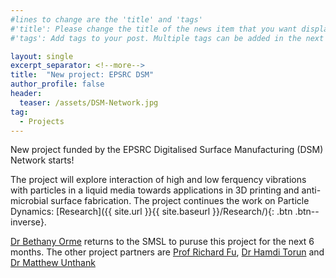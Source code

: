 ```yaml
---
#lines to change are the 'title' and 'tags'
#'title': Please change the title of the news item that you want displayed on the page 'News'
#'tags': Add tags to your post. Multiple tags can be added in the next line. The current list shows the ones already on the website. If your desired tag matches these then please retain, otherwise you can add more. Please make sure of the letter case; we would not want repeats like 'jobs' and 'jobs'

layout: single
excerpt_separator: <!--more-->
title:  "New project: EPSRC DSM"
author_profile: false		
header:
  teaser: /assets/DSM-Network.jpg
tag: 							
  - Projects
---
```


New project funded by the EPSRC Digitalised Surface Manufacturing (DSM) Network starts!

<!--more-->
<!--any text before this line will be displayed on the 'News' page. Any text after this point will be accessible by clicking the post. Please keep this breif.-->
<!--Text following this can be whatever you want. There are some examples on the website provided and attached examples show how to format them in HTML language.-->
<!--Following are some formatting examples-->

The project will explore interaction of high and low ferquency vibrations with particles in a liquid media towards applications in 3D printing and anti-microbial surface fabrication. The project continues the work on Particle Dynamics: [Research]({{ site.url }}{{ site.baseurl }}/Research/){: .btn .btn--inverse}.

[Dr Bethany Orme](https://researchportal.northumbria.ac.uk/en/persons/bethany-orme "BVO") returns to the SMSL to puruse this project for the next 6 months. The other project partners are [Prof Richard Fu](https://researchportal.northumbria.ac.uk/en/persons/yongqing-richard-fu "RF"), [Dr Hamdi Torun](https://researchportal.northumbria.ac.uk/en/persons/hamdi-torun "HT") and [Dr Matthew Unthank](https://researchportal.northumbria.ac.uk/en/persons/matthew-unthank "MU")

